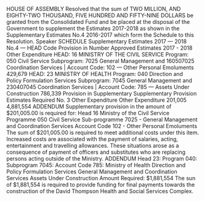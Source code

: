 HOUSE OF ASSEMBLY
Resolved that the sum of TWO MILLION, AND EIGHTY-TWO THOUSAND, FIVE HUNDRED AND FIFTY-NINE DOLLARS be granted from the Consolidated Fund and be placed at the disposal of the Government to supplement the Estimates 2017-2018 as shown in the Supplementary Estimates No.4 2016-2017 which form the Schedule to this Resolution.
Speaker
SCHEDULE
Supplementary Estimates 2017 — 2018 No.4
—
HEAD Code Provision in Number Approved Estimates 2017 - 2018 Other Expenditure HEAD: 16 MINISTRY OF THE CIVIL SERVICE Program: 050 Civil Service Subprogram: 7025 General Management and 160507025 Coordination Services | Account Code: 102 — Other Personal Emoluments 429,679 HEAD: 23 MINISTRY OF HEALTH Program: 040 Direction and Policy Formulation Services Subprogram: 7045 General Management and 230407045 Coordination Services | Account Code: 785 — Assets Under Construction 786,339
Provision in Supplementary Supplementary Provision Estimates Required No. 3
Other Expenditure Other Expenditure
201,005
4,881,554
ADDENDUM
Supplementary provision in the amount of $201,005.00 is required
for:
Head 16
Ministry of the Civil Service
Programme 050
Civil Service
Sub-programme 7025 - General Management and Coordination Services
Account Code 102 - Other Personal Emoluments
The sum of $201,005.00 is required to meet additional costs under this item. Increased costs are associated with the payment of salaries, acting, entertainment and travelling allowances. These situations arose as a consequence of payment of officers and substitutes who are replacing persons acting outside of the Ministry.
ADDENDUM
Head 23: Program 040: Subprogram 7045: Account Code 785: Ministry of Health Direction and Policy Formulation Services General Management and Coordination Services Assets Under Construction
Amount Required: $1,881,554
The sun of $1,881,554 is required to provide funding for final payments towards the construction of the David Thompson Health and Social Services Complex.
